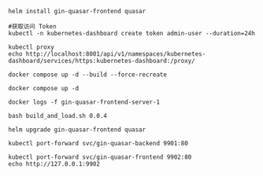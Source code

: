 ```shell
helm install gin-quasar-frontend quasar
```
```shell
#获取访问 Token
kubectl -n kubernetes-dashboard create token admin-user --duration=24h
```
```shell
kubectl proxy
echo http://localhost:8001/api/v1/namespaces/kubernetes-dashboard/services/https:kubernetes-dashboard:/proxy/
```

```shell
docker compose up -d --build --force-recreate
```
```shell
docker compose up -d
```
```shell
docker logs -f gin-quasar-frontend-server-1
```

```shell
bash build_and_load.sh 0.0.4
```
```shell
helm upgrade gin-quasar-frontend quasar
```

```shell
kubectl port-forward svc/gin-quasar-backend 9901:80
```

```shell
kubectl port-forward svc/gin-quasar-frontend 9902:80
echo http://127.0.0.1:9902
```
